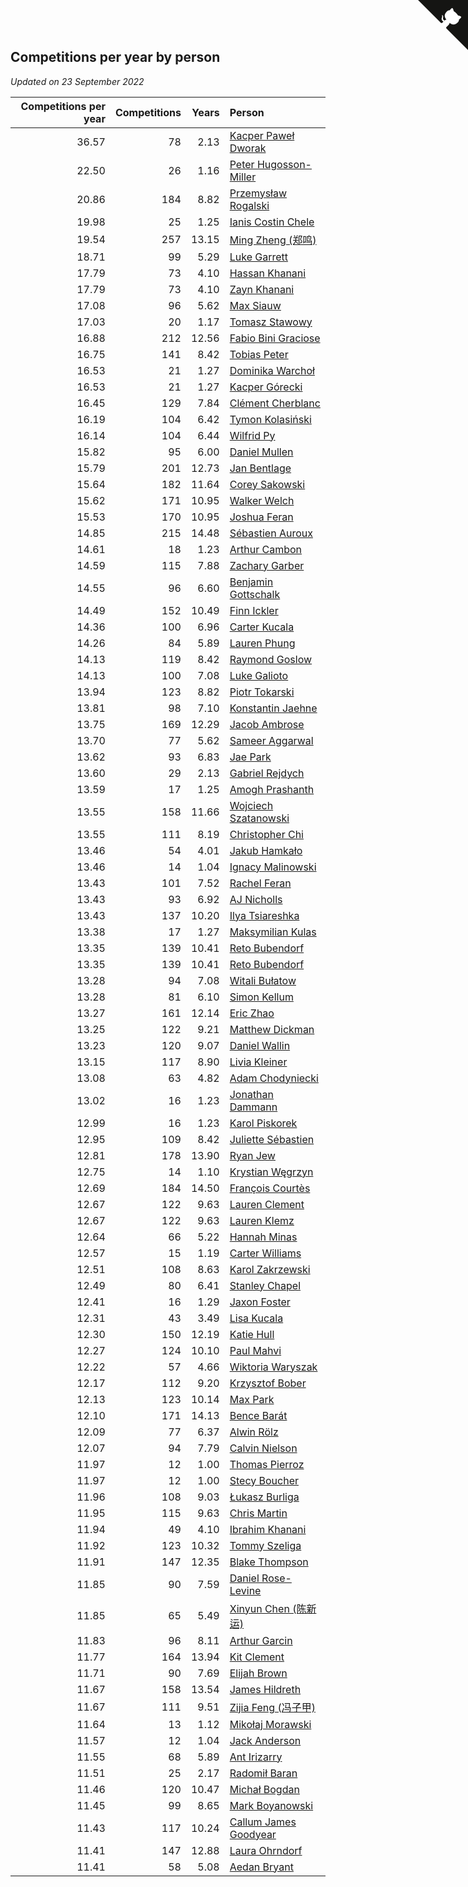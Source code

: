 ## Competitions per year by person

*Updated on 23 September 2022*

| Competitions per year | Competitions | Years | Person |
| ---: | ---: | ---: | :--- |
| 36.57 | 78 | 2.13 | [Kacper Paweł Dworak](https://www.worldcubeassociation.org/persons/2020DWOR01) |
| 22.50 | 26 | 1.16 | [Peter Hugosson-Miller](https://www.worldcubeassociation.org/persons/2021HUGO01) |
| 20.86 | 184 | 8.82 | [Przemysław Rogalski](https://www.worldcubeassociation.org/persons/2013ROGA02) |
| 19.98 | 25 | 1.25 | [Ianis Costin Chele](https://www.worldcubeassociation.org/persons/2021CHEL01) |
| 19.54 | 257 | 13.15 | [Ming Zheng (郑鸣)](https://www.worldcubeassociation.org/persons/2009ZHEN11) |
| 18.71 | 99 | 5.29 | [Luke Garrett](https://www.worldcubeassociation.org/persons/2017GARR05) |
| 17.79 | 73 | 4.10 | [Hassan Khanani](https://www.worldcubeassociation.org/persons/2018KHAN26) |
| 17.79 | 73 | 4.10 | [Zayn Khanani](https://www.worldcubeassociation.org/persons/2018KHAN28) |
| 17.08 | 96 | 5.62 | [Max Siauw](https://www.worldcubeassociation.org/persons/2017SIAU02) |
| 17.03 | 20 | 1.17 | [Tomasz Stawowy](https://www.worldcubeassociation.org/persons/2021STAW01) |
| 16.88 | 212 | 12.56 | [Fabio Bini Graciose](https://www.worldcubeassociation.org/persons/2010GRAC02) |
| 16.75 | 141 | 8.42 | [Tobias Peter](https://www.worldcubeassociation.org/persons/2014PETE03) |
| 16.53 | 21 | 1.27 | [Dominika Warchoł](https://www.worldcubeassociation.org/persons/2021WARC01) |
| 16.53 | 21 | 1.27 | [Kacper Górecki](https://www.worldcubeassociation.org/persons/2021GORE01) |
| 16.45 | 129 | 7.84 | [Clément Cherblanc](https://www.worldcubeassociation.org/persons/2014CHER05) |
| 16.19 | 104 | 6.42 | [Tymon Kolasiński](https://www.worldcubeassociation.org/persons/2016KOLA02) |
| 16.14 | 104 | 6.44 | [Wilfrid Py](https://www.worldcubeassociation.org/persons/2016PYWI01) |
| 15.82 | 95 | 6.00 | [Daniel Mullen](https://www.worldcubeassociation.org/persons/2016MULL04) |
| 15.79 | 201 | 12.73 | [Jan Bentlage](https://www.worldcubeassociation.org/persons/2010BENT01) |
| 15.64 | 182 | 11.64 | [Corey Sakowski](https://www.worldcubeassociation.org/persons/2011SAKO01) |
| 15.62 | 171 | 10.95 | [Walker Welch](https://www.worldcubeassociation.org/persons/2011WELC01) |
| 15.53 | 170 | 10.95 | [Joshua Feran](https://www.worldcubeassociation.org/persons/2011FERA01) |
| 14.85 | 215 | 14.48 | [Sébastien Auroux](https://www.worldcubeassociation.org/persons/2008AURO01) |
| 14.61 | 18 | 1.23 | [Arthur Cambon](https://www.worldcubeassociation.org/persons/2021CAMB01) |
| 14.59 | 115 | 7.88 | [Zachary Garber](https://www.worldcubeassociation.org/persons/2014GARB01) |
| 14.55 | 96 | 6.60 | [Benjamin Gottschalk](https://www.worldcubeassociation.org/persons/2016GOTT01) |
| 14.49 | 152 | 10.49 | [Finn Ickler](https://www.worldcubeassociation.org/persons/2012ICKL01) |
| 14.36 | 100 | 6.96 | [Carter Kucala](https://www.worldcubeassociation.org/persons/2015KUCA01) |
| 14.26 | 84 | 5.89 | [Lauren Phung](https://www.worldcubeassociation.org/persons/2016PHUN02) |
| 14.13 | 119 | 8.42 | [Raymond Goslow](https://www.worldcubeassociation.org/persons/2014GOSL01) |
| 14.13 | 100 | 7.08 | [Luke Galioto](https://www.worldcubeassociation.org/persons/2015GALI02) |
| 13.94 | 123 | 8.82 | [Piotr Tokarski](https://www.worldcubeassociation.org/persons/2013TOKA01) |
| 13.81 | 98 | 7.10 | [Konstantin Jaehne](https://www.worldcubeassociation.org/persons/2015JAEH01) |
| 13.75 | 169 | 12.29 | [Jacob Ambrose](https://www.worldcubeassociation.org/persons/2010AMBR01) |
| 13.70 | 77 | 5.62 | [Sameer Aggarwal](https://www.worldcubeassociation.org/persons/2017AGGA01) |
| 13.62 | 93 | 6.83 | [Jae Park](https://www.worldcubeassociation.org/persons/2015PARK24) |
| 13.60 | 29 | 2.13 | [Gabriel Rejdych](https://www.worldcubeassociation.org/persons/2020REJD01) |
| 13.59 | 17 | 1.25 | [Amogh Prashanth](https://www.worldcubeassociation.org/persons/2021PRAS01) |
| 13.55 | 158 | 11.66 | [Wojciech Szatanowski](https://www.worldcubeassociation.org/persons/2011SZAT01) |
| 13.55 | 111 | 8.19 | [Christopher Chi](https://www.worldcubeassociation.org/persons/2014CHIC01) |
| 13.46 | 54 | 4.01 | [Jakub Hamkało](https://www.worldcubeassociation.org/persons/2018HAMK01) |
| 13.46 | 14 | 1.04 | [Ignacy Malinowski](https://www.worldcubeassociation.org/persons/2021MALI02) |
| 13.43 | 101 | 7.52 | [Rachel Feran](https://www.worldcubeassociation.org/persons/2015FERA01) |
| 13.43 | 93 | 6.92 | [AJ Nicholls](https://www.worldcubeassociation.org/persons/2015NICH04) |
| 13.43 | 137 | 10.20 | [Ilya Tsiareshka](https://www.worldcubeassociation.org/persons/2012TERE01) |
| 13.38 | 17 | 1.27 | [Maksymilian Kulas](https://www.worldcubeassociation.org/persons/2021KULA02) |
| 13.35 | 139 | 10.41 | [Reto Bubendorf](https://www.worldcubeassociation.org/persons/2012BUBE01) |
| 13.35 | 139 | 10.41 | [Reto Bubendorf](https://www.worldcubeassociation.org/persons/2012BUBE01) |
| 13.28 | 94 | 7.08 | [Witali Bułatow](https://www.worldcubeassociation.org/persons/2015BUAT01) |
| 13.28 | 81 | 6.10 | [Simon Kellum](https://www.worldcubeassociation.org/persons/2016KELL12) |
| 13.27 | 161 | 12.14 | [Eric Zhao](https://www.worldcubeassociation.org/persons/2010ZHAO19) |
| 13.25 | 122 | 9.21 | [Matthew Dickman](https://www.worldcubeassociation.org/persons/2013DICK01) |
| 13.23 | 120 | 9.07 | [Daniel Wallin](https://www.worldcubeassociation.org/persons/2013WALL03) |
| 13.15 | 117 | 8.90 | [Livia Kleiner](https://www.worldcubeassociation.org/persons/2013KLEI03) |
| 13.08 | 63 | 4.82 | [Adam Chodyniecki](https://www.worldcubeassociation.org/persons/2017CHOD02) |
| 13.02 | 16 | 1.23 | [Jonathan Dammann](https://www.worldcubeassociation.org/persons/2021DAMM01) |
| 12.99 | 16 | 1.23 | [Karol Piskorek](https://www.worldcubeassociation.org/persons/2021PISK01) |
| 12.95 | 109 | 8.42 | [Juliette Sébastien](https://www.worldcubeassociation.org/persons/2014SEBA01) |
| 12.81 | 178 | 13.90 | [Ryan Jew](https://www.worldcubeassociation.org/persons/2008JEWR01) |
| 12.75 | 14 | 1.10 | [Krystian Węgrzyn](https://www.worldcubeassociation.org/persons/2021WEGR01) |
| 12.69 | 184 | 14.50 | [François Courtès](https://www.worldcubeassociation.org/persons/2008COUR01) |
| 12.67 | 122 | 9.63 | [Lauren Clement](https://www.worldcubeassociation.org/persons/2013KLEM01) |
| 12.67 | 122 | 9.63 | [Lauren Klemz](https://www.worldcubeassociation.org/persons/2013KLEM01) |
| 12.64 | 66 | 5.22 | [Hannah Minas](https://www.worldcubeassociation.org/persons/2017MINA04) |
| 12.57 | 15 | 1.19 | [Carter Williams](https://www.worldcubeassociation.org/persons/2021WILL06) |
| 12.51 | 108 | 8.63 | [Karol Zakrzewski](https://www.worldcubeassociation.org/persons/2014ZAKR01) |
| 12.49 | 80 | 6.41 | [Stanley Chapel](https://www.worldcubeassociation.org/persons/2016CHAP04) |
| 12.41 | 16 | 1.29 | [Jaxon Foster](https://www.worldcubeassociation.org/persons/2021FOST01) |
| 12.31 | 43 | 3.49 | [Lisa Kucala](https://www.worldcubeassociation.org/persons/2019KUCA01) |
| 12.30 | 150 | 12.19 | [Katie Hull](https://www.worldcubeassociation.org/persons/2010HULL01) |
| 12.27 | 124 | 10.10 | [Paul Mahvi](https://www.worldcubeassociation.org/persons/2012MAHV01) |
| 12.22 | 57 | 4.66 | [Wiktoria Waryszak](https://www.worldcubeassociation.org/persons/2018WARY01) |
| 12.17 | 112 | 9.20 | [Krzysztof Bober](https://www.worldcubeassociation.org/persons/2013BOBE01) |
| 12.13 | 123 | 10.14 | [Max Park](https://www.worldcubeassociation.org/persons/2012PARK03) |
| 12.10 | 171 | 14.13 | [Bence Barát](https://www.worldcubeassociation.org/persons/2008BARA01) |
| 12.09 | 77 | 6.37 | [Alwin Rölz](https://www.worldcubeassociation.org/persons/2016ROLZ01) |
| 12.07 | 94 | 7.79 | [Calvin Nielson](https://www.worldcubeassociation.org/persons/2014NIEL03) |
| 11.97 | 12 | 1.00 | [Thomas Pierroz](https://www.worldcubeassociation.org/persons/2021PIER01) |
| 11.97 | 12 | 1.00 | [Stecy Boucher](https://www.worldcubeassociation.org/persons/2021BOUC01) |
| 11.96 | 108 | 9.03 | [Łukasz Burliga](https://www.worldcubeassociation.org/persons/2013BURL01) |
| 11.95 | 115 | 9.63 | [Chris Martin](https://www.worldcubeassociation.org/persons/2013MART03) |
| 11.94 | 49 | 4.10 | [Ibrahim Khanani](https://www.worldcubeassociation.org/persons/2018KHAN27) |
| 11.92 | 123 | 10.32 | [Tommy Szeliga](https://www.worldcubeassociation.org/persons/2012SZEL01) |
| 11.91 | 147 | 12.35 | [Blake Thompson](https://www.worldcubeassociation.org/persons/2010THOM03) |
| 11.85 | 90 | 7.59 | [Daniel Rose-Levine](https://www.worldcubeassociation.org/persons/2015ROSE01) |
| 11.85 | 65 | 5.49 | [Xinyun Chen (陈新运)](https://www.worldcubeassociation.org/persons/2017CHEN36) |
| 11.83 | 96 | 8.11 | [Arthur Garcin](https://www.worldcubeassociation.org/persons/2014GARC27) |
| 11.77 | 164 | 13.94 | [Kit Clement](https://www.worldcubeassociation.org/persons/2008CLEM01) |
| 11.71 | 90 | 7.69 | [Elijah Brown](https://www.worldcubeassociation.org/persons/2015BROW03) |
| 11.67 | 158 | 13.54 | [James Hildreth](https://www.worldcubeassociation.org/persons/2009HILD01) |
| 11.67 | 111 | 9.51 | [Zijia Feng (冯子甲)](https://www.worldcubeassociation.org/persons/2013FENG02) |
| 11.64 | 13 | 1.12 | [Mikołaj Morawski](https://www.worldcubeassociation.org/persons/2021MORA01) |
| 11.57 | 12 | 1.04 | [Jack Anderson](https://www.worldcubeassociation.org/persons/2021ANDE05) |
| 11.55 | 68 | 5.89 | [Ant Irizarry](https://www.worldcubeassociation.org/persons/2016IRIZ02) |
| 11.51 | 25 | 2.17 | [Radomił Baran](https://www.worldcubeassociation.org/persons/2020BARA02) |
| 11.46 | 120 | 10.47 | [Michał Bogdan](https://www.worldcubeassociation.org/persons/2012BOGD01) |
| 11.45 | 99 | 8.65 | [Mark Boyanowski](https://www.worldcubeassociation.org/persons/2014BOYA01) |
| 11.43 | 117 | 10.24 | [Callum James Goodyear](https://www.worldcubeassociation.org/persons/2012GOOD02) |
| 11.41 | 147 | 12.88 | [Laura Ohrndorf](https://www.worldcubeassociation.org/persons/2009OHRN01) |
| 11.41 | 58 | 5.08 | [Aedan Bryant](https://www.worldcubeassociation.org/persons/2017BRYA06) |


<a href="https://github.com/JustinTimeCuber/wca_statistics" class="github-corner" aria-label="View source on Github"><svg width="80" height="80" viewBox="0 0 250 250" style="fill:#151513; color:#fff; position: absolute; top: 0; border: 0; right: 0;" aria-hidden="true"><path d="M0,0 L115,115 L130,115 L142,142 L250,250 L250,0 Z"></path><path d="M128.3,109.0 C113.8,99.7 119.0,89.6 119.0,89.6 C122.0,82.7 120.5,78.6 120.5,78.6 C119.2,72.0 123.4,76.3 123.4,76.3 C127.3,80.9 125.5,87.3 125.5,87.3 C122.9,97.6 130.6,101.9 134.4,103.2" fill="currentColor" style="transform-origin: 130px 106px;" class="octo-arm"></path><path d="M115.0,115.0 C114.9,115.1 118.7,116.5 119.8,115.4 L133.7,101.6 C136.9,99.2 139.9,98.4 142.2,98.6 C133.8,88.0 127.5,74.4 143.8,58.0 C148.5,53.4 154.0,51.2 159.7,51.0 C160.3,49.4 163.2,43.6 171.4,40.1 C171.4,40.1 176.1,42.5 178.8,56.2 C183.1,58.6 187.2,61.8 190.9,65.4 C194.5,69.0 197.7,73.2 200.1,77.6 C213.8,80.2 216.3,84.9 216.3,84.9 C212.7,93.1 206.9,96.0 205.4,96.6 C205.1,102.4 203.0,107.8 198.3,112.5 C181.9,128.9 168.3,122.5 157.7,114.1 C157.9,116.9 156.7,120.9 152.7,124.9 L141.0,136.5 C139.8,137.7 141.6,141.9 141.8,141.8 Z" fill="currentColor" class="octo-body"></path></svg></a><style>.github-corner:hover .octo-arm{animation:octocat-wave 560ms ease-in-out}@keyframes octocat-wave{0%,100%{transform:rotate(0)}20%,60%{transform:rotate(-25deg)}40%,80%{transform:rotate(10deg)}}@media (max-width:500px){.github-corner:hover .octo-arm{animation:none}.github-corner .octo-arm{animation:octocat-wave 560ms ease-in-out}}</style>

